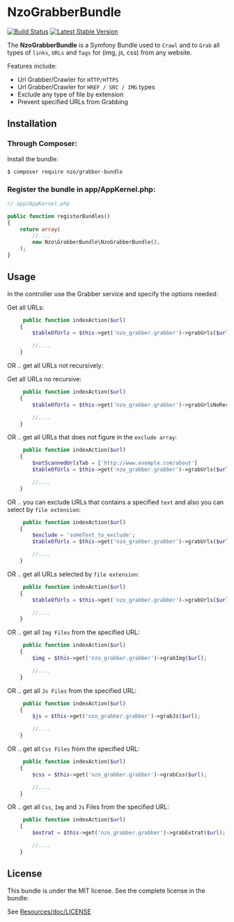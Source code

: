 NzoGrabberBundle
================

[![Build Status](https://travis-ci.org/nayzo/NzoGrabberBundle.svg?branch=master)](https://travis-ci.org/nayzo/NzoGrabberBundle)
[![Latest Stable Version](https://poser.pugx.org/nzo/grabber-bundle/v/stable)](https://packagist.org/packages/nzo/grabber-bundle)


The **NzoGrabberBundle** is a Symfony Bundle used to ``Crawl`` and to ``Grab`` all types of ``links``, ``URLs`` and ``Tags`` for (img, js, css) from any website.

Features include:

- Url Grabber/Crawler for ``HTTP/HTTPS``
- Url Grabber/Crawler for ``HREF / SRC / IMG`` types
- Exclude any type of file by extension
- Prevent specified URLs from Grabbing


Installation 
------------

### Through Composer:

Install the bundle:

```
$ composer require nzo/grabber-bundle
```



### Register the bundle in app/AppKernel.php:

``` php
// app/AppKernel.php

public function registerBundles()
{
    return array(
        // ...
        new Nzo\GrabberBundle\NzoGrabberBundle(),
    );
}
```

Usage
-----

In the controller use the Grabber service and specify the options needed:

Get all URLs:

```php
     public function indexAction($url)
    {
        $tableOfUrls = $this->get('nzo_grabber.grabber')->grabUrls($url);

        //....
    }
```

OR .. get all URLs not recursively:

Get all URLs no recursive:

```php
     public function indexAction($url)
    {
        $tableOfUrls = $this->get('nzo_grabber.grabber')->grabUrlsNoRecursive($url);

        //....
    }
```

OR .. get all URLs that does not figure in the ``exclude array``:

```php
     public function indexAction($url)
    {
        $notScannedUrlsTab = ['http://www.exemple.com/about']
        $tableOfUrls = $this->get('nzo_grabber.grabber')->grabUrls($url, $notScannedUrlsTab);

        //....
    }
```

OR .. you can exclude URLs that contains a specified ``text`` and also you can select by ``file extension``:

```php
     public function indexAction($url)
    {
        $exclude = 'someText_to_exclude';
        $tableOfUrls = $this->get('nzo_grabber.grabber')->grabUrls($url, null, $exclude, array('png', 'pdf'));

        //....
    }
```

OR .. get all URLs selected by ``file extension``:

```php
     public function indexAction($url)
    {
        $tableOfUrls = $this->get('nzo_grabber.grabber')->grabUrls($url, null, null, array('png', 'pdf'));

        //....
    }
```

OR .. get all ``Img Files`` from the specified URL:

```php
     public function indexAction($url)
    {
        $img = $this->get('nzo_grabber.grabber')->grabImg($url);

        //....
    }
```

OR .. get all ``Js Files`` from the specified URL:

```php
     public function indexAction($url)
    {
        $js = $this->get('nzo_grabber.grabber')->grabJs($url);

        //....
    }
```

OR .. get all ``Css Files`` from the specified URL:

```php
     public function indexAction($url)
    {
        $css = $this->get('nzo_grabber.grabber')->grabCss($url);

        //....
    }
```

OR .. get all ``Css``, ``Img`` and ``Js`` Files from the specified URL:

```php
     public function indexAction($url)
    {
        $extrat = $this->get('nzo_grabber.grabber')->grabExtrat($url);

        //....
    }
```

License
-------

This bundle is under the MIT license. See the complete license in the bundle:

See [Resources/doc/LICENSE](https://github.com/nayzo/NzoGrabberBundle/blob/master/Resources/doc/LICENSE)

